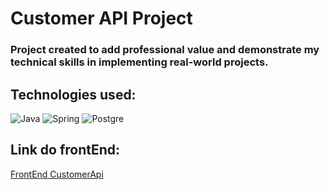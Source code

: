 <h1>Customer API Project</h1>

<h3>
Project created to add professional value and demonstrate my technical skills in implementing real-world projects.</h3>

## Technologies used:

<div>
<img align="denter" alt="Java" src="https://img.shields.io/badge/Java-ED8B00?style=for-the-badge&logo=java&logoColor=white"/>
<img align="denter" alt="Spring" src="https://img.shields.io/badge/Spring-6DB33F?style=for-the-badge&logo=spring&logoColor=white"/>
<img align="denter" alt="Postgre" src="https://img.shields.io/badge/PostgreSQL-316192?style=for-the-badge&logo=postgresql&logoColor=white"/>
</div>

## Link do frontEnd:

<a href="https://github.com/JoseMarcosEfi/CustomerApiFront" >FrontEnd CustomerApi</a>
